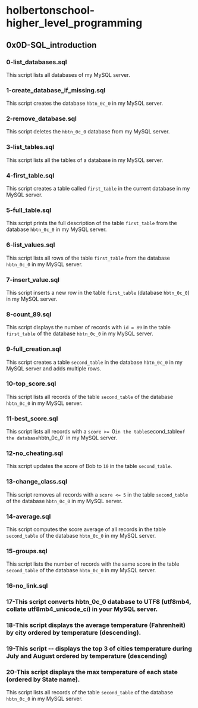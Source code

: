 # holbertonschool-higher_level_programming
## 0x0D-SQL_introduction
### 0-list_databases.sql
This script lists all databases of my MySQL server.
### 1-create_database_if_missing.sql
This script creates the database `hbtn_0c_0` in my MySQL server.
### 2-remove_database.sql
This script deletes the `hbtn_0c_0` database from my MySQL server.
### 3-list_tables.sql
This script lists all the tables of a database in my MySQL server.
### 4-first_table.sql
This script creates a table called `first_table` in the current database in my MySQL server.
### 5-full_table.sql
This script prints the full description of the table `first_table` from the database `hbtn_0c_0` in my MySQL server.
### 6-list_values.sql
This script lists all rows of the table `first_table` from the database `hbtn_0c_0` in my MySQL server.
### 7-insert_value.sql
This script inserts a new row in the table `first_table` (database `hbtn_0c_0`) in my MySQL server.
### 8-count_89.sql
This script displays the number of records with `id = 89` in the table `first_table` of the database `hbtn_0c_0` in my MySQL server.
### 9-full_creation.sql
This script creates a table `second_table` in the database `hbtn_0c_0` in my MySQL server and adds multiple rows.
### 10-top_score.sql
This script lists all records of the table `second_table` of the database `hbtn_0c_0` in my MySQL server.
### 11-best_score.sql
This script lists all records with a `score >= `0` in the table `second_table` of the database `hbtn_0c_0` in my MySQL server.
### 12-no_cheating.sql
This script updates the score of Bob to `10` in the table `second_table`.
### 13-change_class.sql
This script removes all records with a `score <= 5` in the table `second_table` of the database `hbtn_0c_0` in my MySQL server.
### 14-average.sql
This script computes the score average of all records in the table `second_table` of the database `hbtn_0c_0` in my MySQL server.
### 15-groups.sql
This script lists the number of records with the same score in the table `second_table` of the database `hbtn_0c_0` in my MySQL server.
### 16-no_link.sql
### 17-This script converts hbtn_0c_0 database to UTF8 (utf8mb4, collate utf8mb4_unicode_ci) in your MySQL server.
### 18-This script displays the average temperature (Fahrenheit) by city ordered by temperature (descending).
### 19-This script -- displays the top 3 of cities temperature during July and August ordered by temperature (descending)
### 20-This script displays the max temperature of each state (ordered by State name).
This script lists all records of the table `second_table` of the database `hbtn_0c_0` in my MySQL server.
